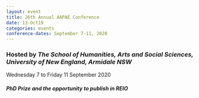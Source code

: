 ```yaml
---
layout: event
title: 26th Annual AAPAE Conference
date: 13-Oct19
categories: events
conference-dates: September 7-11, 2020
---
```


### Hosted by _The School of Humanities, Arts and Social Sciences, University of New England, Armidale NSW_
 
Wednesday 7 to Friday 11 September 2020

#### _PhD Prize and the opportunity to publish in REIO_
